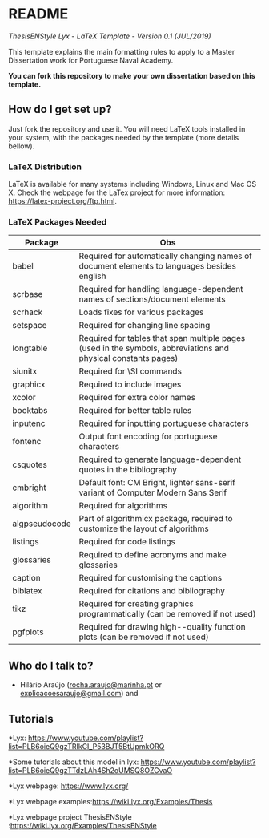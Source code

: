 # README #

*ThesisENStyle Lyx - LaTeX Template - Version 0.1 (JUL/2019)*

This template explains the main formatting rules to apply to a Master Dissertation work for Portuguese Naval Academy.

**You can fork this repository to make your own dissertation based on this template.**


## How do I get set up? ##

Just fork the repository and use it. You will need LaTeX tools installed in your system, with the packages needed by the template (more details bellow).

### LaTeX Distribution

LaTeX is available for many systems including Windows, Linux and Mac OS X. Check the webpage for the LaTex project for more information: <https://latex-project.org/ftp.html>.


### LaTeX Packages Needed

| Package | Obs |
|---------|-----|
|babel|Required for automatically changing names of document elements to languages besides english|
|scrbase|Required for handling language-dependent names of sections/document elements|
|scrhack|Loads fixes for various packages|
|setspace|Required for changing line spacing|
|longtable|Required for tables that span multiple pages (used in the symbols, abbreviations and physical constants pages)|
|siunitx|Required for \SI commands|
|graphicx|Required to include images|
|xcolor|Required for extra color names|
|booktabs|Required for better table rules|
|inputenc|Required for inputting portuguese characters|
|fontenc|Output font encoding for portuguese characters|
|csquotes|Required to generate language-dependent quotes in the bibliography|
|cmbright|Default font: CM Bright, lighter sans-serif variant of Computer Modern Sans Serif|
|algorithm|Required for algorithms|
|algpseudocode|Part of algorithmicx package, required to customize the layout of algorithms|
|listings|Required for code listings|
|glossaries|Required to define acronyms and make glossaries|
|caption|Required for customising the captions|
|biblatex|Required for citations and bibliography|
|tikz|Required for creating graphics programmatically (can be removed if not used)|
|pgfplots|Required for drawing high--quality function plots (can be removed if not used)|

## Who do I talk to? ##

* Hilário Araújo (rocha.araujo@marinha.pt or explicacoesaraujo@gmail.com) and

## Tutorials ##
*Lyx: https://www.youtube.com/playlist?list=PLB6oieQ9gzTRIkCI_P53BJT5BtUpmkORQ

*Some tutorials about this model in lyx: https://www.youtube.com/playlist?list=PLB6oieQ9gzTTdzLAh4Sh2oUMSQ8OZCvaO

*Lyx webpage: https://www.lyx.org/

*Lyx webpage examples:https://wiki.lyx.org/Examples/Thesis

*Lyx webpage project ThesisENStyle :https://wiki.lyx.org/Examples/ThesisENStyle
